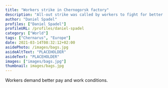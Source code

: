 ```yaml
---
title: "Workers strike in Chernogorsk factory"
description: "All-out strike was called by workers to fight for better pay and work conditions."
author: "Daniel Spadel"
profiles: ["Daniel Spadel"]
profileURL: /profiles/daniel-spadel
category: ["World"]
tags: ["Chernarus", "Europe"]
date: 2021-03-14T08:32:12+02:00
asidePhoto: /images/bags.jpg
asideAltText: "PLACEHOLDER"
asideText: "PLACEHOLDER"
images: ["images/bags.jpg"]
thumbnail: images/bags.jpg
---
```


Workers demand better pay and work conditions.
